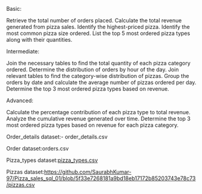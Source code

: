 Basic:

Retrieve the total number of orders placed.
Calculate the total revenue generated from pizza sales.
Identify the highest-priced pizza.
Identify the most common pizza size ordered.
List the top 5 most ordered pizza types along with their quantities.

Intermediate:

Join the necessary tables to find the total quantity of each pizza category ordered.
Determine the distribution of orders by hour of the day.
Join relevant tables to find the category-wise distribution of pizzas.
Group the orders by date and calculate the average number of pizzas ordered per day.
Determine the top 3 most ordered pizza types based on revenue.

Advanced:

Calculate the percentage contribution of each pizza type to total revenue.
Analyze the cumulative revenue generated over time.
Determine the top 3 most ordered pizza types based on revenue for each pizza category.

Order_details dataset:- order_details.csv

Order dataset:orders.csv

Pizza_types dataset:[pizza_types.csv](https://github.com/SaurabhKumar-97/Pizza_sales_sql_01/blob/aa83830016fcc46b3a709405efb8f13e854ea770/pizza_types.csv)

Pizzas dataset:https://github.com/SaurabhKumar-97/Pizza_sales_sql_01/blob/5f33e7268181a9bd18eb17172b85203743e78c73/pizzas.csv

